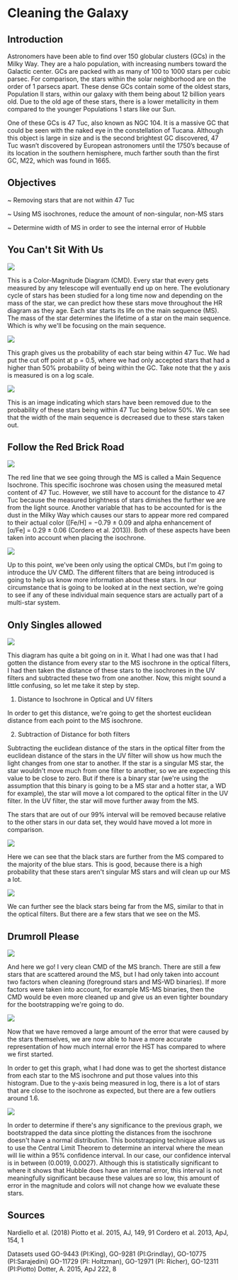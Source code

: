 # Cleaning the Galaxy


## Introduction


Astronomers have been able to find over 150 globular clusters (GCs) in the Milky Way. They are a halo population, with increasing numbers toward the Galactic center. GCs are packed with as many of 100 to 1000 stars per cubic parsec. For comparison, the stars within the solar neighborhood are on the order of 1 parsecs apart. These dense GCs contain some of the oldest stars, Population II stars, within our galaxy with them being about 12 billion years old. Due to the old age of these stars, there is a lower metallicity in them compared to the younger Populations 1 stars like our Sun.


One of these GCs is 47 Tuc, also known as NGC 104. It is a massive GC that could be seen with the naked eye in the constellation of Tucana. Although this object is large in size and is the second brightest GC discovered, 47 Tuc wasn’t discovered by European astronomers until the 1750’s because of its location in the southern hemisphere, much farther south than the first GC, M22, which was found in 1665.


## Objectives


~ Removing stars that are not within 47 Tuc

~ Using MS isochrones, reduce the amount of non-singular, non-MS stars

~ Determine width of MS in order to see the internal error of Hubble


## You Can't Sit With Us


![](images/CMD_optical.png)	


This is a Color-Magnitude Diagram (CMD). Every star that every gets measured by any telescope will eventually end up on here. The evolutionary cycle of stars has been studied for a long time now and depending on the mass of the star, we can predict how these stars move throughout the HR diagram as they age. Each star starts its life on the main sequence (MS). The mass of the star determines the lifetime of a star on the main sequence. Which is why we'll be focusing on the main sequence. 


![](images/membership.png)


This graph gives us the probability of each star being within 47 Tuc. We had put the cut off point at p = 0.5, where we had only accepted stars that had a higher than 50% probability of being within the GC. Take note that the y axis is measured is on a log scale.


![](images/sep_mem_from_nonmem.png)


This is an image indicating which stars have been removed due to the probability of these stars being within 47 Tuc being below 50%. We can see that the width of the main sequence is decreased due to these stars taken out. 


## Follow the Red Brick Road


![](images/iso_optical.png)


The red line that we see going through the MS is called a Main Sequence Isochrone. This specific isochrone was chosen using the measured metal content of 47 Tuc. However, we still have to account for the distance to 47 Tuc because the measured brightness of stars dimishes the further we are from the light source. Another variable that has to be accounted for is the dust in the Milky Way which causes our stars to appear more red compared to their actual color ([Fe/H] = −0.79 ± 0.09 and alpha enhancement of [α/Fe] = 0.29 ± 0.06 (Cordero et al. 2013)). Both of these aspects have been taken into account when placing the isochrone. 


![](images/iso_UV.png)


Up to this point, we've been only using the optical CMDs, but I'm going to introduce the UV CMD. The different filters that are being introduced is going to help us know more information about these stars. In our circumstance that is going to be looked at in the next section, we're going to see if any of these individual main sequence stars are actually part of a multi-star system. 


## Only Singles allowed


![](images/delta_99.png)


This diagram has quite a bit going on in it. What I had one was that I had gotten the distance from every star to the MS isochrone in the optical filters, I had then taken the distance of these stars to the isochrones in the UV filters and subtracted these two from one another. Now, this might sound a little confusing, so let me take it step by step. 




1. Distance to Isochrone in Optical and UV filters

In order to get this distance, we're going to get the shortest euclidean distance from each point to the MS isochrone. 


2. Subtraction of Distance for both filters


Subtracting the euclidean distance of the stars in the optical filter from the euclidean distance of the stars in the UV filter will show us how much the light changes from one star to another. If the star is a singular MS star, the star wouldn't move much from one filter to another, so we are expecting this value to be close to zero. But if there is a binary star (we're using the assumption that this binary is going to be a MS star and a hotter star, a WD for example), the star will move a lot compared to the optical filter in the UV filter. In the UV filter, the star will move further away from the MS. 


The stars that are out of our 99% interval will be removed because relative to the other stars in our data set, they would have moved a lot more in comparison. 


![](images/rm_nonms_opt.png)


Here we can see that the black stars are further from the MS compared to the majority of the blue stars. This is good, because there is a high probability that these stars aren't singular MS stars and will clean up our MS a lot. 


![](images/rm_nonms_UV.png)


We can further see the black stars being far from the MS, similar to that in the optical filters. But there are a few stars that we see on the MS.


## Drumroll Please


![](images/clean_ms_opt.png)


And here we go! I very clean CMD of the MS branch. There are still a few stars that are scattered around the MS, but I had only taken into account two factors when cleaning (foreground stars and MS-WD binaries). If more factors were taken into account, for example MS-MS binaries, then the CMD would be even more cleaned up and give us an even tighter boundary for the bootstrapping we're going to do.


![](images/final_distance.png)


Now that we have removed a large amount of the error that were caused by the stars themselves, we are now able to have a more accurate representation of how much internal error the HST has compared to where we first started. 


In order to get this graph, what I had done was to get the shortest distance from each star to the MS isochrone and put those values into this histogram. Due to the y-axis being measured in log, there is a lot of stars that are close to the isochrone as expected, but there are a few outliers around 1.6. 


![](images/bootstrapping.png)


In order to determine if there's any significance to the previous graph, we bootstrapped the data since plotting the distances from the isochrone doesn't have a normal distribution. This bootstrapping technique allows us to use the Central Limit Theorem to determine an interval where the mean will lie within a 95% confidence interval. In our case, our confidence interval is in between (0.0019, 0.0027). Although this is statistically significant to where it shows that Hubble does have an internal error, this interval is not meaningfully significant because these values are so low, this amount of error in the magnitude and colors will not change how we evaluate these stars.


## Sources 

Nardiello et al. (2018) 
Piotto et al. 2015, AJ, 149, 91 
Cordero et al. 2013, ApJ, 154, 1


Datasets used 
GO-9443 (PI:King), GO-9281 (PI:Grindlay), GO-10775 (PI:Sarajedini)
GO-11729 (PI: Holtzman), GO-12971 (PI: Richer), GO-12311 (PI:Piotto)
Dotter, A. 2015, ApJ 222, 8